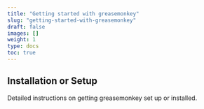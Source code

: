 ```yaml
---
title: "Getting started with greasemonkey"
slug: "getting-started-with-greasemonkey"
draft: false
images: []
weight: 1
type: docs
toc: true
---
```


## Installation or Setup
Detailed instructions on getting greasemonkey set up or installed.

